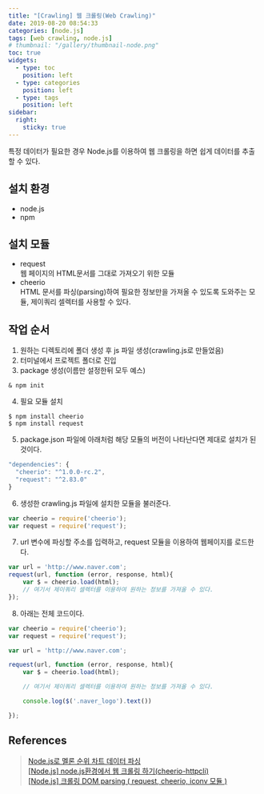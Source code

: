 ```yaml
---
title: "[Crawling] 웹 크롤링(Web Crawling)"
date: 2019-08-20 08:54:33
categories: [node.js]
tags: [web crawling, node.js]
# thumbnail: "/gallery/thumbnail-node.png"
toc: true
widgets:
  - type: toc
    position: left
  - type: categories
    position: left
  - type: tags
    position: left
sidebar:
  right:
    sticky: true
---
```


특정 데이터가 필요한 경우 Node.js를 이용하여 웹 크롤링을 하면 쉽게 데이터를 추출할 수 있다.

<!-- more -->

## 설치 환경
* node.js
* npm

## 설치 모듈
* request  
웹 페이지의 HTML문서를 그대로 가져오기 위한 모듈
* cheerio  
HTML 문서를 파싱(parsing)하여 필요한 정보만을 가져올 수 있도록 도와주는 모듈, 제이쿼리 셀렉터를 사용할 수 있다.

## 작업 순서
1. 원하는 디렉토리에 폴더 생성 후 js 파일 생성(crawling.js로 만들었음)
2. 터미널에서 프로젝트 폴더로 진입
3. package 생성(이름만 설정한뒤 모두 예스)
```
& npm init
```

4. 필요 모듈 설치
```
$ npm install cheerio   
$ npm install request
```

5. package.json 파일에 아래처럼 해당 모듈의 버전이 나타난다면 제대로 설치가 된 것이다.
```javascript
"dependencies": {
  "cheerio": "^1.0.0-rc.2",
  "request": "^2.83.0"
}
```

6. 생성한 crawling.js 파일에 설치한 모듈을 불러준다.
```javascript
var cheerio = require('cheerio');
var request = require('request');
```

7. url 변수에 파싱할 주소를 입력하고, request 모듈을 이용하여 웹페이지를 로드한다.
```javascript
var url = 'http://www.naver.com';
request(url, function (error, response, html){
    var $ = cheerio.load(html);
    // 여기서 제이쿼리 셀렉터를 이용하여 원하는 정보를 가져올 수 있다.
});
```

8. 아래는 전체 코드이다.
```javascript
var cheerio = require('cheerio');
var request = require('request');

var url = 'http://www.naver.com';

request(url, function (error, response, html){
    var $ = cheerio.load(html);

    // 여기서 제이쿼리 셀렉터를 이용하여 원하는 정보를 가져올 수 있다.

    console.log($('.naver_logo').text())

});
```

## References
> [Node.js로 멜론 순위 차트 데이터 파싱](http://leechoong.com/posts/2017/nodejs_cheerio)  
> [[Node.js] node.js환경에서 웹 크롤링 하기(cheerio-httpcli)](https://hanswsw.tistory.com/6)  
> [[Node.js] 크롤링 DOM parsing ( request, cheerio, iconv 모듈 )](https://victorydntmd.tistory.com/94)
